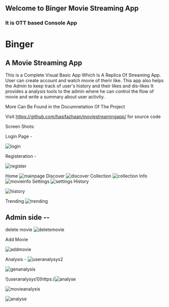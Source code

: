 ## Welcome to Binger Movie Streaming App


### It is OTT based Console App
# Binger  
## A Movie Streaming App
This is a Complete Visual Basic App Which Is A Replica Of Streaming App.
User can create account and watch movie of therir like.
This app also helps the Admin to keep track of user's history and their likes and dis-likes
It provides a analysis tools to the admin where he can control the flow of movie and write a summary about user activity.


More Can Be Found in the Documnetation Of The Project

Visit https://github.com/hasifazhaan/moviestreamingapp/ for source code


Screen Shots:


Login Page -

![login](https://user-images.githubusercontent.com/61867787/137751355-37dfd18e-3250-4c1b-920d-030a56ec6905.PNG)

Registeration -

![register](https://user-images.githubusercontent.com/61867787/137751363-212c77a6-376b-4b59-b4dc-e03817e32b31.PNG)


Home 
![mainpage](https://user-images.githubusercontent.com/61867787/137751458-a56fefa4-3fc0-4dc2-adc5-cd942786fa6d.PNG)
Discover
![discover](https://user-images.githubusercontent.com/61867787/137751469-545b83a4-12fe-4674-b5aa-24885339d7d9.PNG)
Collection
![collection](https://user-images.githubusercontent.com/61867787/137751484-aad84ce4-ea92-42c7-9400-3e713fd091de.PNG)
Info
![movieinfo](https://user-images.githubusercontent.com/61867787/137751495-0711c326-c215-46be-a3b1-3775550baeaf.PNG)
Settings
![settings](https://user-images.githubusercontent.com/61867787/137751504-9fbb17e6-ee72-49c0-9954-cf97e9841489.PNG)
History

![history](https://user-images.githubusercontent.com/61867787/137753173-87cb2ba1-108c-440b-8b20-490779386fc7.PNG)




Trending
![trending](https://user-images.githubusercontent.com/61867787/137751519-1b07aaea-d27d-464c-a809-3a15907475b9.PNG)

## Admin side --


delete movie
![deletemovie](https://user-images.githubusercontent.com/61867787/137752597-84789cfd-c3fd-4882-ab36-b40f6034cead.PNG)

Add Movie

![addmovie](https://user-images.githubusercontent.com/61867787/137753036-b552bc38-2a05-4a8a-9e3a-f72e21d4a1c9.PNG)






Analysis - 
![useranalysys2](https://user-images.githubusercontent.com/61867787/137751830-c5f18c2f-2b95-4091-8036-db1a76aab253.PNG)

![genanalysis](https://user-images.githubusercontent.com/61867787/137751797-b48fae0d-bf5d-4990-b669-5e1f5f4a5af3.PNG)

![useranalysys1](https:/![analyse](https://user-images.githubusercontent.com/61867787/137751839-e3dba61b-28c0-4d56-916b-45b6be6524da.PNG)


![movieanalysis](https://user-images.githubusercontent.com/61867787/137751809-ce8e5a82-b11c-4c9a-9eee-82ee78f3171f.PNG)



![analyse](https://user-images.githubusercontent.com/61867787/137752751-44932e0e-3e3a-4b06-943f-d3c9e7c1a8cf.PNG)








